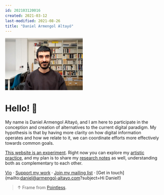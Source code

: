 ```yaml
---
id: 202103120016
created: 2021-03-12
last-modified: 2021-08-26
title: "Daniel Armengol Altayó"
---
```

<!-- ![](../assets/202103120055.jpg) -->
<img src="../assets/202103120055.jpg" style="width:50%">

# Hello! 👋

My name is Daniel Armengol Altayó, and I am here to participate in the conception and creation of alternatives to the current digital paradigm. My hypothesis is that by having more clarity on how digital information operates and how we relate to it, we can coordinate efforts more effectively towards common goals.

[This website is an experiment]([[202103120055]]). Right now you can explore my [artistic practice]([[202103150041]]), and my plan is to share my [research notes]([[202103120337]]) as well, understanding both as complementary to each other.

[Vio]([[202104071256]]) · [Support my work](https://www.patreon.com/danielarmengolaltayo) · [Join my mailing list](https://tinyletter.com/danielarmengolaltayo) · [Get in touch](mailto:daniel@armengol-altayo.com?subject=Hi Daniel!)

>↑ Frame from [Pointless]([[202105291521]]).